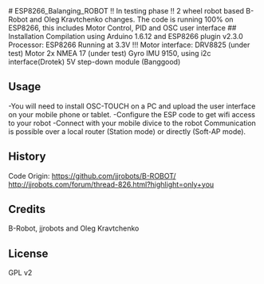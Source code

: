 <snippet>
  <content>
# ESP8266_Balanging_ROBOT
!! In testing phase !!
2 wheel robot based B-Robot and Oleg Kravtchenko changes. The code is running 100% on ESP8266, this includes Motor Control, PID and OSC user interface
## Installation
Compilation using Arduino 1.6.12 and ESP8266 plugin v2.3.0
Processor: ESP8266 Running at 3.3V !!!
Motor interface: DRV8825 (under test)
Motor 2x NMEA 17 (under test)
Gyro IMU 9150, using i2c interface(Drotek)
5V step-down module (Banggood)

## Usage
-You will need to install OSC-TOUCH on a PC and upload the user interface on your mobile phone or tablet.
-Configure the ESP code to get wifi access to your robot
-Connect with your mobile divice to the robot
Communication is possible over a local router (Station mode) or directly (Soft-AP mode).


## History
Code Origin:
https://github.com/jjrobots/B-ROBOT/
http://jjrobots.com/forum/thread-826.html?highlight=only+you


## Credits
B-Robot, jjrobots and Oleg Kravtchenko
## License
GPL v2
</content>
</snippet>
